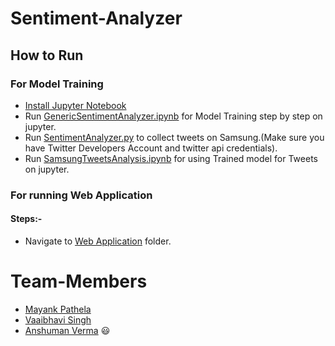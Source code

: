 # Sentiment-Analyzer

## How to Run

### For Model Training

- [Install Jupyter Notebook](https://jupyter.readthedocs.io/en/latest/install.html)
- Run [GenericSentimentAnalyzer.ipynb](https://github.com/starkblaze01/Sentiment-Analyzer/blob/master/GenericSentimentAnalyzer.ipynb) for Model Training step by step on jupyter.
- Run [SentimentAnalyzer.py](https://github.com/starkblaze01/Sentiment-Analyzer/blob/master/SentimentAnalyzer.py) to collect tweets on Samsung.(Make sure you have Twitter Developers Account and twitter api credentials).
- Run [SamsungTweetsAnalysis.ipynb](https://github.com/starkblaze01/Sentiment-Analyzer/blob/master/SamsungTweetsAnalysis.ipynb) for using Trained model for Tweets on jupyter.

### For running Web Application

#### Steps:-

- Navigate to [Web Application](https://github.com/starkblaze01/Sentiment-Analyzer/tree/master/Web%20Application) folder.

# Team-Members

- [Mayank Pathela](https://github.com/starkblaze01)
- [Vaaibhavi Singh](https://github.com/VaaibhaviSingh)
- [Anshuman Verma](https://github.com/anshumanv)
  :smiley:
